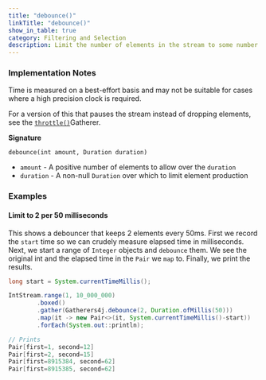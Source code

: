```yaml
---
title: "debounce()"
linkTitle: "debounce()"
show_in_table: true
category: Filtering and Selection
description: Limit the number of elements in the stream to some number per period, dropping anything over the limit during the period.
---
```



### Implementation Notes

Time is measured on a best-effort basis and may not be suitable for cases where a high precision clock is required.

For a version of this that pauses the stream instead of dropping elements, see the [`throttle()`](/gatherers/sequence-operations/throttle/)Gatherer. 

**Signature**

`debounce(int amount, Duration duration)`

* `amount` - A positive number of elements to allow over the `duration`
* `duration` - A non-null `Duration` over which to limit element production

### Examples

#### Limit to 2 per 50 milliseconds

This shows a debouncer that keeps 2 elements every 50ms. First we record the `start` time so we can crudely measure elapsed time in milliseconds.
Next, we start a range of `Integer` objects and `debounce` them. We see the original int and the elapsed time in the `Pair` we `map` to. Finally,
we print the results.

```java
long start = System.currentTimeMillis();

IntStream.range(1, 10_000_000)
        .boxed()
        .gather(Gatherers4j.debounce(2, Duration.ofMillis(50)))
        .map(it -> new Pair<>(it, System.currentTimeMillis()-start))
        .forEach(System.out::println);

// Prints
Pair[first=1, second=12]
Pair[first=2, second=15]
Pair[first=8915384, second=62]
Pair[first=8915385, second=62]
```

